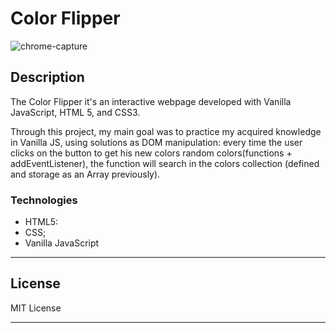 # Color Flipper

![chrome-capture](https://user-images.githubusercontent.com/63374582/120241210-eccb4b00-c26a-11eb-9e12-1d7c79340af6.gif)


## Description

The Color Flipper it's an interactive webpage developed with Vanilla JavaScript, HTML 5, and CSS3.

Through this project, my main goal was to practice my acquired knowledge in Vanilla JS, using solutions as DOM manipulation: every time the user clicks on the button to get his new colors random colors(functions + addEventListener), the function will search in the colors collection (defined and storage as an Array previously).

### Technologies

- HTML5:
- CSS;
- Vanilla JavaScript

---

## License

MIT License

---
